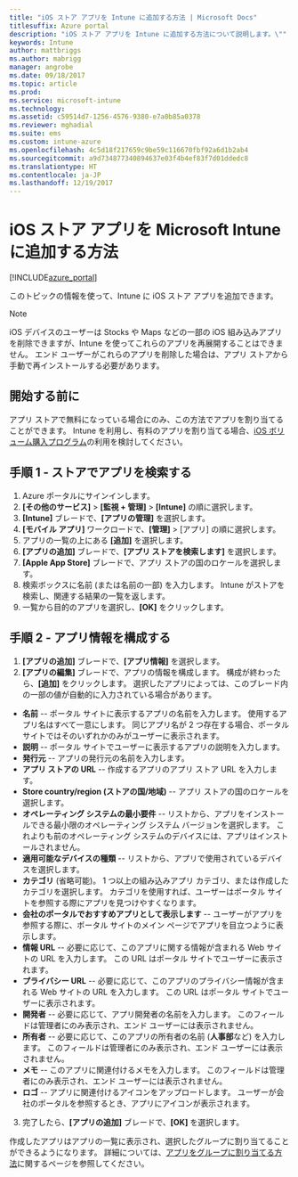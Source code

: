 ```yaml
---
title: "iOS ストア アプリを Intune に追加する方法 | Microsoft Docs"
titlesuffix: Azure portal
description: "iOS ストア アプリを Intune に追加する方法について説明します。\""
keywords: Intune
author: mattbriggs
ms.author: mabrigg
manager: angrobe
ms.date: 09/18/2017
ms.topic: article
ms.prod: 
ms.service: microsoft-intune
ms.technology: 
ms.assetid: c59514d7-1256-4576-9380-e7a0b85a0378
ms.reviewer: mghadial
ms.suite: ems
ms.custom: intune-azure
ms.openlocfilehash: 4c5d18f217659c9be59c116670fbf92a6d1b2ab4
ms.sourcegitcommit: a9d734877340894637e03f4b4ef83f7d01ddedc8
ms.translationtype: HT
ms.contentlocale: ja-JP
ms.lasthandoff: 12/19/2017
---
```

# <a name="how-to-add-ios-store-apps-to-microsoft-intune"></a>iOS ストア アプリを Microsoft Intune に追加する方法

[!INCLUDE[azure_portal](./includes/azure_portal.md)]


このトピックの情報を使って、Intune に iOS ストア アプリを追加できます。

>[!NOTE]
>iOS デバイスのユーザーは Stocks や Maps などの一部の iOS 組み込みアプリを削除できますが、Intune を使ってこれらのアプリを再展開することはできません。 エンド ユーザーがこれらのアプリを削除した場合は、アプリ ストアから手動で再インストールする必要があります。

## <a name="before-you-start"></a>開始する前に

アプリ ストアで無料になっている場合にのみ、この方法でアプリを割り当てることができます。 Intune を利用し、有料のアプリを割り当てる場合、[iOS ボリューム購入プログラム](vpp-apps-ios.md)の利用を検討してください。


## <a name="step-1---search-for-the-app-in-the-store"></a>手順 1 - ストアでアプリを検索する

1. Azure ポータルにサインインします。
2. **[その他のサービス]** > **[監視 + 管理]** > **[Intune]** の順に選択します。
3. **[Intune]** ブレードで、**[アプリの管理]** を選択します。
4. **[モバイル アプリ]** ワークロードで、**[管理]** > [アプリ] の順に選択します。
5. アプリの一覧の上にある **[追加]** を選択します。
6. **[アプリの追加]** ブレードで、**[アプリ ストアを検索します]** を選択します。
7. **[Apple App Store]** ブレードで、アプリ ストアの国のロケールを選択します。
8. 検索ボックスに名前 (または名前の一部) を入力します。 Intune がストアを検索し、関連する結果の一覧を返します。
9. 一覧から目的のアプリを選択し、**[OK]** をクリックします。

## <a name="step-2---configure-app-information"></a>手順 2 - アプリ情報を構成する

1. **[アプリの追加]** ブレードで、**[アプリ情報]** を選択します。
2. **[アプリの編集]** ブレードで、アプリの情報を構成します。 構成が終わったら、**[追加]** をクリックします。 選択したアプリによっては、このブレード内の一部の値が自動的に入力されている場合があります。
- **名前** -- ポータル サイトに表示するアプリの名前を入力します。 使用するアプリ名はすべて一意にします。 同じアプリ名が 2 つ存在する場合、ポータル サイトではそのいずれかのみがユーザーに表示されます。
- **説明** -- ポータル サイトでユーザーに表示するアプリの説明を入力します。
- **発行元** -- アプリの発行元の名前を入力します。
- **アプリ ストアの URL** -- 作成するアプリのアプリ ストア URL を入力します。
- **Store country/region (ストアの国/地域)** -- アプリ ストアの国のロケールを選択します。
- **オペレーティング システムの最小要件** -- リストから、アプリをインストールできる最小限のオペレーティング システム バージョンを選択します。 これよりも前のオペレーティング システムのデバイスには、アプリはインストールされません。
- **適用可能なデバイスの種類** -- リストから、アプリで使用されているデバイスを選択します。
- **カテゴリ** (省略可能)。 1 つ以上の組み込みアプリ カテゴリ、または作成したカテゴリを選択します。 カテゴリを使用すれば、ユーザーはポータル サイトを参照する際にアプリを見つけやすくなります。
- **会社のポータルでおすすめアプリとして表示します** -- ユーザーがアプリを参照する際に、ポータル サイトのメイン ページでアプリを目立つように表示します。
- **情報 URL** -- 必要に応じて、このアプリに関する情報が含まれる Web サイトの URL を入力します。 この URL はポータル サイトでユーザーに表示されます。
- **プライバシー URL** -- 必要に応じて、このアプリのプライバシー情報が含まれる Web サイトの URL を入力します。 この URL はポータル サイトでユーザーに表示されます。
- **開発者** -- 必要に応じて、アプリ開発者の名前を入力します。 このフィールドは管理者にのみ表示され、エンド ユーザーには表示されません。
- **所有者** -- 必要に応じて、このアプリの所有者の名前 (**人事部**など) を入力します。  このフィールドは管理者にのみ表示され、エンド ユーザーには表示されません。
- **メモ** -- このアプリに関連付けるメモを入力します。 このフィールドは管理者にのみ表示され、エンド ユーザーには表示されません。
- **ロゴ** -- アプリに関連付けるアイコンをアップロードします。 ユーザーが会社のポータルを参照するとき、アプリにアイコンが表示されます。
3. 完了したら、**[アプリの追加]** ブレードで、**[OK]** を選択します。

作成したアプリはアプリの一覧に表示され、選択したグループに割り当てることができるようになります。 詳細については、[アプリをグループに割り当てる方法](apps-deploy.md)に関するページを参照してください。
